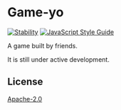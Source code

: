 # Game-yo

[![Stability](https://img.shields.io/badge/stability-experimental-orange.svg)](https://nodejs.org/api/documentation.html#documentation_stability_index)
[![JavaScript Style Guide](https://img.shields.io/badge/code_style-standard-brightgreen.svg)](https://standardjs.com)

A game built by friends.

It is still under active development.

## License

[Apache-2.0](https://www.apache.org/licenses/LICENSE-2.0)
